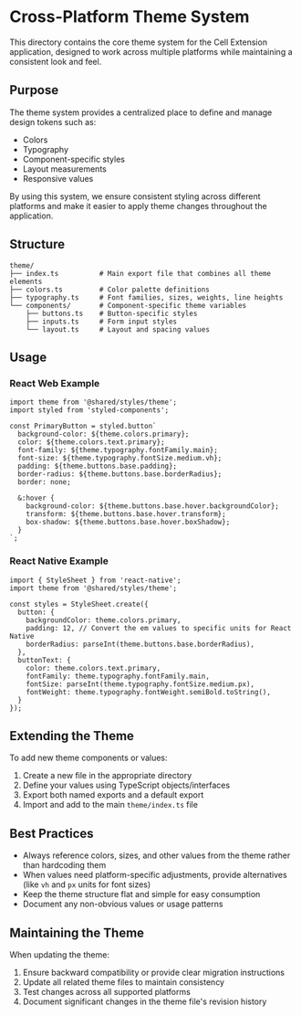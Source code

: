 # Cross-Platform Theme System

This directory contains the core theme system for the Cell Extension application, designed to work across multiple platforms while maintaining a consistent look and feel.

## Purpose

The theme system provides a centralized place to define and manage design tokens such as:
- Colors
- Typography
- Component-specific styles
- Layout measurements
- Responsive values

By using this system, we ensure consistent styling across different platforms and make it easier to apply theme changes throughout the application.

## Structure

```
theme/
├── index.ts          # Main export file that combines all theme elements
├── colors.ts         # Color palette definitions
├── typography.ts     # Font families, sizes, weights, line heights
└── components/       # Component-specific theme variables
    ├── buttons.ts    # Button-specific styles
    ├── inputs.ts     # Form input styles
    └── layout.ts     # Layout and spacing values
```

## Usage

### React Web Example

```tsx
import theme from '@shared/styles/theme';
import styled from 'styled-components';

const PrimaryButton = styled.button`
  background-color: ${theme.colors.primary};
  color: ${theme.colors.text.primary};
  font-family: ${theme.typography.fontFamily.main};
  font-size: ${theme.typography.fontSize.medium.vh};
  padding: ${theme.buttons.base.padding};
  border-radius: ${theme.buttons.base.borderRadius};
  border: none;
  
  &:hover {
    background-color: ${theme.buttons.base.hover.backgroundColor};
    transform: ${theme.buttons.base.hover.transform};
    box-shadow: ${theme.buttons.base.hover.boxShadow};
  }
`;
```

### React Native Example

```tsx
import { StyleSheet } from 'react-native';
import theme from '@shared/styles/theme';

const styles = StyleSheet.create({
  button: {
    backgroundColor: theme.colors.primary,
    padding: 12, // Convert the em values to specific units for React Native
    borderRadius: parseInt(theme.buttons.base.borderRadius),
  },
  buttonText: {
    color: theme.colors.text.primary,
    fontFamily: theme.typography.fontFamily.main,
    fontSize: parseInt(theme.typography.fontSize.medium.px),
    fontWeight: theme.typography.fontWeight.semiBold.toString(),
  }
});
```

## Extending the Theme

To add new theme components or values:

1. Create a new file in the appropriate directory
2. Define your values using TypeScript objects/interfaces
3. Export both named exports and a default export
4. Import and add to the main `theme/index.ts` file

## Best Practices

- Always reference colors, sizes, and other values from the theme rather than hardcoding them
- When values need platform-specific adjustments, provide alternatives (like `vh` and `px` units for font sizes)
- Keep the theme structure flat and simple for easy consumption
- Document any non-obvious values or usage patterns

## Maintaining the Theme

When updating the theme:

1. Ensure backward compatibility or provide clear migration instructions
2. Update all related theme files to maintain consistency
3. Test changes across all supported platforms
4. Document significant changes in the theme file's revision history 